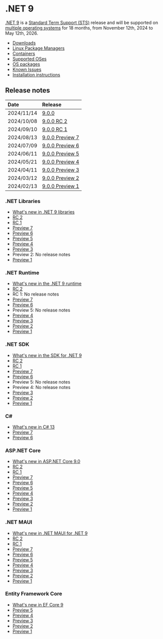 # .NET 9

[.NET 9](https://aka.ms/dotnet/9/preview1) is a [Standard Term Support (STS)](../../release-policies.md) release and will be supported on [multiple operating systems](supported-os.md) for 18 months, from November 12th, 2024 to May 12th, 2026.

- [Downloads](https://dotnet.microsoft.com/download/dotnet/9.0)
- [Linux Package Managers](https://learn.microsoft.com/dotnet/core/install/linux)
- [Containers](https://hub.docker.com/_/microsoft-dotnet)
- [Supported OSes](supported-os.md)
- [OS packages](./os-packages.md)
- [Known Issues](known-issues.md)
- [Installation instructions](install.md)

## Release notes

| Date | Release |
| :-- | :-- |
| 2024/11/14 | [9.0.0](./9.0.0/9.0.0.md) |
| 2024/10/08 | [9.0.0 RC 2](preview/rc2/README.md) |
| 2024/09/10 | [9.0.0 RC 1](preview/rc1/README.md) |
| 2024/08/13 | [9.0.0 Preview 7](preview/preview7/README.md) |
| 2024/07/09 | [9.0.0 Preview 6](preview/preview6/README.md) |
| 2024/06/11 | [9.0.0 Preview 5](preview/preview5/README.md) |
| 2024/05/21 | [9.0.0 Preview 4](preview/preview4/README.md) |
| 2024/04/11 | [9.0.0 Preview 3](preview/preview3/README.md) |
| 2024/03/12 | [9.0.0 Preview 2](preview/preview2/README.md) |
| 2024/02/13 | [9.0.0 Preview 1](preview/preview1/README.md) |

### .NET Libraries

* [What's new in .NET 9 libraries](https://learn.microsoft.com/dotnet/core/whats-new/dotnet-9/overview#net-libraries)
* [RC 2](preview/rc2/libraries.md)
* [RC 1](preview/rc1/libraries.md)
* [Preview 7](preview/preview7/libraries.md)
* [Preview 6](preview/preview6/libraries.md)
* [Preview 5](preview/preview5/libraries.md)
* [Preview 4](preview/preview4/libraries.md)
* [Preview 3](preview/preview3/libraries.md)
* Preview 2: No release notes
* [Preview 1](preview/preview1/libraries.md)

### .NET Runtime

* [What's new in the .NET 9 runtime](https://learn.microsoft.com/dotnet/core/whats-new/dotnet-9/runtime)
* [RC 2](preview/rc2/runtime.md)
* RC 1: No release notes
* [Preview 7](preview/preview7/runtime.md)
* [Preview 6](preview/preview6/runtime.md)
* Preview 5: No release notes
* [Preview 4](preview/preview4/runtime.md)
* [Preview 3](preview/preview3/runtime.md)
* [Preview 2](preview/preview2/runtime.md)
* [Preview 1](preview/preview1/runtime.md)

### .NET SDK

* [What's new in the SDK for .NET 9](https://learn.microsoft.com/dotnet/core/whats-new/dotnet-9/sdk)
* [RC 2](preview/rc2/sdk.md)
* [RC 1](preview/rc1/sdk.md)
* [Preview 7](preview/preview7/sdk.md)
* [Preview 6](preview/preview6/sdk.md)
* Preview 5: No release notes
* Preview 4: No release notes
* [Preview 3](preview/preview3/sdk.md)
* [Preview 2](preview/preview2/sdk.md)
* [Preview 1](preview/preview1/sdk.md)

### C\#

* [What's new in C# 13](https://learn.microsoft.com/dotnet/csharp/whats-new/csharp-13)
* [Preview 7](preview/preview7/csharp.md)
* [Preview 6](preview/preview6/csharp.md)

### ASP.NET Core

* [What's new in ASP.NET Core 9.0](https://learn.microsoft.com/aspnet/core/release-notes/aspnetcore-9.0)
* [RC 2](preview/rc2/aspnetcore.md)
* [RC 1](preview/rc1/aspnetcore.md)
* [Preview 7](preview/preview7/aspnetcore.md)
* [Preview 6](preview/preview6/aspnetcore.md)
* [Preview 5](preview/preview5/aspnetcore.md)
* [Preview 4](preview/preview4/aspnetcore.md)
* [Preview 3](preview/preview3/aspnetcore.md)
* [Preview 2](preview/preview2/aspnetcore.md)
* [Preview 1](preview/preview1/aspnetcore.md)

### .NET MAUI

* [What's new in .NET MAUI for .NET 9](https://learn.microsoft.com/dotnet/maui/whats-new/dotnet-9)
* [RC 2](preview/rc2/dotnetmaui.md)
* [RC 1](preview/rc1/dotnetmaui.md)
* [Preview 7](preview/preview7/dotnetmaui.md)
* [Preview 6](preview/preview6/dotnetmaui.md)
* [Preview 5](preview/preview5/dotnetmaui.md)
* [Preview 4](preview/preview4/dotnetmaui.md)
* [Preview 3](preview/preview3/dotnetmaui.md)
* [Preview 2](preview/preview2/dotnetmaui.md)
* [Preview 1](preview/preview1/dotnetmaui.md)

### Entity Framework Core

* [What's new in EF Core 9](https://learn.microsoft.com/ef/core/what-is-new/ef-core-9.0/whatsnew)
* [Preview 5](preview/preview5/efcoreanddata.md)
* [Preview 4](preview/preview4/efcoreanddata.md)
* [Preview 3](preview/preview3/efcoreanddata.md)
* [Preview 2](preview/preview2/efcoreanddata.md)
* [Preview 1](preview/preview1/efcoreanddata.md)
